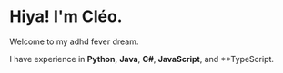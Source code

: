 # Hiya! I'm Cléo.

Welcome to my adhd fever dream.

I have experience in **Python**, **Java**, **C#**, **JavaScript**, and **TypeScript.
